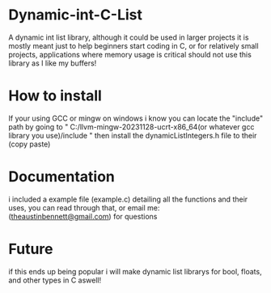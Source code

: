 # Dynamic-int-C-List
A dynamic int list library, although it could be used in larger projects it is mostly 
meant just to help beginners start coding in C, or for relatively small projects, applications where memory usage 
is critical should not use this library as I like my buffers!
# How to install
If your using GCC or mingw on windows i know 
you can locate the "include" path by going  to 
" C:/llvm-mingw-20231128-ucrt-x86_64(or whatever gcc library you use)/include "
then install the dynamicListIntegers.h file to their (copy paste)
# Documentation
i included a example file (example.c) detailing all the functions
and their uses, you can read through that, or email me:
(theaustinbennett@gmail.com) for questions
# Future
if this ends up being popular i will make dynamic list librarys for bool, 
floats, and other types in C aswell!
